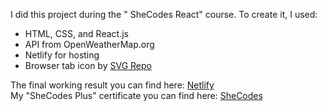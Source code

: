 I did this project during the " SheCodes React" course. To create it, I used:<br/>
<ul>
<li>HTML, CSS, and React.js</li>
<li>API from OpenWeatherMap.org</li>
<li>Netlify for hosting</li>
<li>Browser tab icon by <a href="https://www.svgrepo.com/">SVG Repo</a></li>
</ul>
The final working result you can find here: <a href="https://effervescent-sable-d2e99c.netlify.app/">Netlify</a> <br/>
My "SheCodes Plus" certificate you can find here: <a href="#">SheCodes</a>
